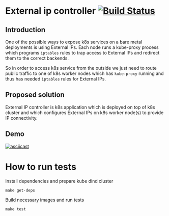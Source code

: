 External ip controller [![Build Status](https://travis-ci.org/Mirantis/k8s-externalipcontroller.svg?branch=master)](https://travis-ci.org/Mirantis/k8s-externalipcontroller)
======================

## Introduction

One of the possible ways to expose k8s services on a bare metal deployments is
using External IPs. Each node runs a kube-proxy process which programs `iptables`
rules to trap access to External IPs and redirect them to the correct backends.

So in order to access k8s service from the outside we just need to route public
traffic to one of k8s worker nodes which has `kube-proxy` running and thus has
needed `iptables` rules for External IPs.

## Proposed solution

External IP controller is k8s application which is deployed on top of k8s
cluster and which configures External IPs on k8s worker node(s) to provide
IP connectivity.

## Demo

[![asciicast](https://asciinema.org/a/95449.png)](https://asciinema.org/a/95449)

How to run tests
================

Install dependencies and prepare kube dind cluster
```
make get-deps
```

Build necessary images and run tests
```
make test
```

